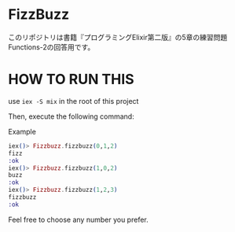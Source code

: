# FizzBuzz
このリポジトリは書籍『プログラミングElixir第二版』の5章の練習問題 Functions-2の回答用です。

# HOW TO RUN THIS

use `iex -S mix` in the root of this project

Then, execute the following command:

Example
```elixir
iex()> Fizzbuzz.fizzbuzz(0,1,2)
fizz
:ok
iex()> Fizzbuzz.fizzbuzz(1,0,2)
buzz
:ok
iex()> Fizzbuzz.fizzbuzz(1,2,3)
fizzbuzz
:ok
```
Feel free to choose any number you prefer. 

